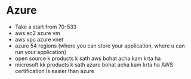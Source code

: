 # Azure
- Take a start from 70-533
- aws ec2 azure vm
- aws vpc azure vnet
- azure 54 regions (where you can store your application, where u can run your application)
- open source k products k sath aws bohat acha kam krta ha
- microsoft kk products k sath azure bohat acha kam krta ha
AWS certification is easier than azure


